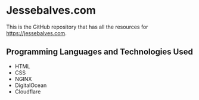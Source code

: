 # Jessebalves.com
This is the GitHub repository that has all the resources for https://jessebalves.com.

## Programming Languages and Technologies Used
- HTML
- CSS
- NGINX
- DigitalOcean
- Cloudflare
